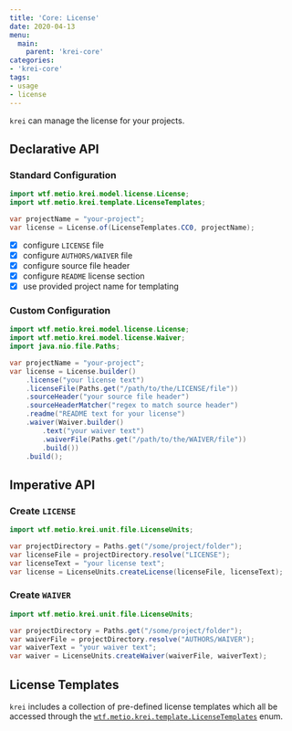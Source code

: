 ```yaml
---
title: 'Core: License'
date: 2020-04-13
menu:
  main:
    parent: 'krei-core'
categories:
- 'krei-core'
tags:
- usage
- license
---
```


`krei` can manage the license for your projects.

## Declarative API

### Standard Configuration

```java
import wtf.metio.krei.model.license.License;
import wtf.metio.krei.template.LicenseTemplates;

var projectName = "your-project";
var license = License.of(LicenseTemplates.CC0, projectName);
```

- [x] configure `LICENSE` file
- [x] configure `AUTHORS/WAIVER` file
- [x] configure source file header
- [x] configure `README` license section
- [x] use provided project name for templating

### Custom Configuration

```java
import wtf.metio.krei.model.license.License;
import wtf.metio.krei.model.license.Waiver;
import java.nio.file.Paths;

var projectName = "your-project";
var license = License.builder()
    .license("your license text")
    .licenseFile(Paths.get("/path/to/the/LICENSE/file"))
    .sourceHeader("your source file header")
    .sourceHeaderMatcher("regex to match source header")
    .readme("README text for your license")
    .waiver(Waiver.builder()
        .text("your waiver text")
        .waiverFile(Paths.get("/path/to/the/WAIVER/file"))
        .build())
    .build();
```

## Imperative API

### Create `LICENSE`

```java
import wtf.metio.krei.unit.file.LicenseUnits;

var projectDirectory = Paths.get("/some/project/folder");
var licenseFile = projectDirectory.resolve("LICENSE");
var licenseText = "your license text";
var license = LicenseUnits.createLicense(licenseFile, licenseText);
```

### Create `WAIVER`

```java
import wtf.metio.krei.unit.file.LicenseUnits;

var projectDirectory = Paths.get("/some/project/folder");
var waiverFile = projectDirectory.resolve("AUTHORS/WAIVER");
var waiverText = "your waiver text";
var waiver = LicenseUnits.createWaiver(waiverFile, waiverText);
```

## License Templates

`krei` includes a collection of pre-defined license templates which all be accessed through the [`wtf.metio.krei.template.LicenseTemplates`](https://github.com/metio/krei/blob/master/krei-core/src/main/java/wtf/metio/krei/template/LicenseTemplates.java) enum.
